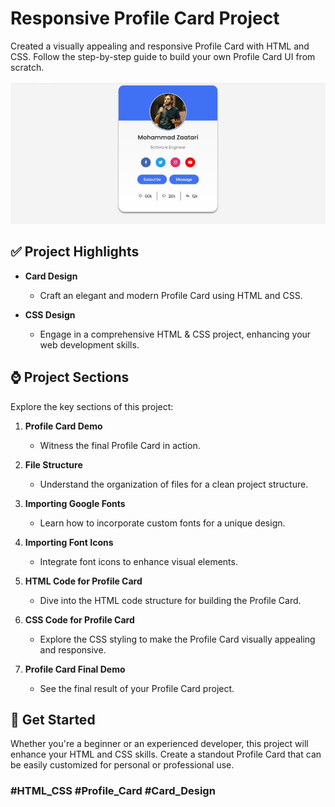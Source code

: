 # Responsive Profile Card Project

Created a visually appealing and responsive Profile Card with HTML and CSS. Follow the step-by-step guide to build your own Profile Card UI from scratch.

![Profile Card](profile-card-image.jpeg)

## ✅ Project Highlights

- **Card Design**
  - Craft an elegant and modern Profile Card using HTML and CSS.

- **CSS Design**
  - Engage in a comprehensive HTML & CSS project, enhancing your web development skills.

## ⌚ Project Sections

Explore the key sections of this project:

1. **Profile Card Demo**
   - Witness the final Profile Card in action.

2. **File Structure**
   - Understand the organization of files for a clean project structure.

3. **Importing Google Fonts**
   - Learn how to incorporate custom fonts for a unique design.

4. **Importing Font Icons**
   - Integrate font icons to enhance visual elements.

5. **HTML Code for Profile Card**
   - Dive into the HTML code structure for building the Profile Card.

6. **CSS Code for Profile Card**
   - Explore the CSS styling to make the Profile Card visually appealing and responsive.

7. **Profile Card Final Demo**
   - See the final result of your Profile Card project.

## 🚀 Get Started

Whether you're a beginner or an experienced developer, this project will enhance your HTML and CSS skills. Create a standout Profile Card that can be easily customized for personal or professional use.

### #HTML_CSS #Profile_Card #Card_Design

